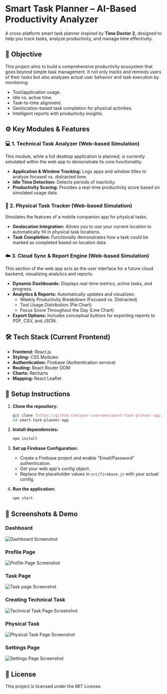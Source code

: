 # Smart Task Planner – AI-Based Productivity Analyzer

A cross-platform smart task planner inspired by **Time Doctor 2**, designed to help you track tasks, analyze productivity, and manage time effectively.

## 🎯 Objective

This project aims to build a comprehensive productivity ecosystem that goes beyond simple task management. It not only tracks and reminds users of their tasks but also analyzes actual user behavior and task execution by monitoring:
- Tool/application usage.
- Idle vs. active time.
- Task-to-time alignment.
- Geolocation-based task completion for physical activities.
- Intelligent reports with productivity insights.

## ⚙️ Key Modules & Features

### 💻 1. Technical Task Analyzer (Web-based Simulation)

This module, while a full desktop application is planned, is currently simulated within the web app to demonstrate its core functionality.
- **Application & Window Tracking:** Logs apps and window titles to analyze focused vs. distracted time.
- **Idle Time Detection:** Detects periods of inactivity.
- **Productivity Scoring:** Provides a real-time productivity score based on simulated usage data.

### 📱 2. Physical Task Tracker (Web-based Simulation)

Simulates the features of a mobile companion app for physical tasks.
- **Geolocation Integration:** Allows you to use your current location to automatically fill in physical task locations.
- **Task Completion:** Functionally demonstrates how a task could be marked as completed based on location data.

### ☁️ 3. Cloud Sync & Report Engine (Web-based Simulation)

This section of the web app acts as the user interface for a future cloud backend, visualizing analytics and reports.
- **Dynamic Dashboards:** Displays real-time metrics, active tasks, and progress.
- **Analytics & Reports:** Automatically updates and visualizes:
  - Weekly Productivity Breakdown (Focused vs. Distracted)
  - Tool Usage Distribution (Pie Chart)
  - Focus Score Throughout the Day (Line Chart)
- **Export Options:** Includes conceptual buttons for exporting reports to PDF, CSV, and JSON.

## 🛠️ Tech Stack (Current Frontend)

- **Frontend:** React.js
- **Styling:** CSS Modules
- **Authentication:** Firebase (Authentication service)
- **Routing:** React Router DOM
- **Charts:** Recharts
- **Mapping:** React Leaflet

## 🚀 Setup Instructions

1.  **Clone the repository:**
    ```bash
    git clone [https://github.com/your-username/smart-task-planner-app.git](https://github.com/your-username/smart-task-planner-app.git)
    cd smart-task-planner-app
    ```

2.  **Install dependencies:**
    ```bash
    npm install
    ```

3.  **Set up Firebase Configuration:**
    - Create a Firebase project and enable "Email/Password" authentication.
    - Get your web app's config object.
    - Replace the placeholder values in `src/firebase.js` with your actual config.

4.  **Run the application:**
    ```bash
    npm start
    ```

## 📸 Screenshots & Demo

### Dashboard
![Dashboard Screenshot](images/dashboard.png)
### Profile Page
![Profile Page Screenshot](images/profile.png)
### Task Page
![Task page Screenshot](images/taskmanager.png.png)
### Creating Technical Task
![Technical Task Page Screenshot](images/newtask.png)
### Physical Task
![Physical Task Page Screenshot](images/physical%20task.png)

### Settings Page
![Settings Page Screenshot](images/settings.png)


## 📄 License

This project is licensed under the MIT License.